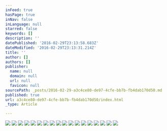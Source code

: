 ```yaml
---
inFeed: true
hasPage: true
inNav: false
inLanguage: null
starred: false
keywords: []
description: ''
datePublished: '2016-02-29T23:13:58.683Z'
dateModified: '2016-02-29T23:13:31.214Z'
title: ''
author: []
authors: []
publisher:
  name: null
  domain: null
  url: null
  favicon: null
sourcePath: _posts/2016-02-29-a3c4ce80-de97-4cfe-bb7b-fb4dab170d50.md
published: true
url: a3c4ce80-de97-4cfe-bb7b-fb4dab170d50/index.html
_type: Article

---
```

![](https://the-grid-user-content.s3-us-west-2.amazonaws.com/dfd65400-e2ba-4853-94b8-374ac0ac6fa0.jpg)
![](https://the-grid-user-content.s3-us-west-2.amazonaws.com/87de0760-0653-4245-9582-ae9fa933140b.jpg)
![](https://the-grid-user-content.s3-us-west-2.amazonaws.com/e7ead194-8bf7-4c0f-b60d-b123f279808c.jpg)
![](https://the-grid-user-content.s3-us-west-2.amazonaws.com/21bab553-e00e-4f76-a7f2-e40905ef09d2.jpg)
![](https://the-grid-user-content.s3-us-west-2.amazonaws.com/d3da8213-65e1-49fc-87c7-1ab245849bc0.jpg)
![](https://the-grid-user-content.s3-us-west-2.amazonaws.com/784d64f2-7903-481b-8dc4-44b0e5f20ddb.jpg)
![](https://the-grid-user-content.s3-us-west-2.amazonaws.com/95708059-7f50-4e71-94bf-9fe5336e1b8f.jpg)
![](https://the-grid-user-content.s3-us-west-2.amazonaws.com/b0c7aa3f-bb3a-4017-b2e4-3c3865466e7a.jpg)
![](https://the-grid-user-content.s3-us-west-2.amazonaws.com/684be87d-08c0-4005-9ab9-b4420ff2c743.jpg)
![](https://the-grid-user-content.s3-us-west-2.amazonaws.com/230a0eda-075d-4bf6-8ca8-eb285523696b.jpg)
![](https://the-grid-user-content.s3-us-west-2.amazonaws.com/c419fede-c541-4224-8b7f-297c7793982d.jpg)
![](https://the-grid-user-content.s3-us-west-2.amazonaws.com/bc8bcee4-4c5e-4ba6-a229-cb779a5b0f83.jpg)
![](https://the-grid-user-content.s3-us-west-2.amazonaws.com/cfc21353-cf02-4586-bfca-a39140451d4e.jpg)
![](https://the-grid-user-content.s3-us-west-2.amazonaws.com/84ea263e-1ead-4d3b-87ac-3be027d8bcc9.jpg)
![](https://the-grid-user-content.s3-us-west-2.amazonaws.com/7da43877-503f-41f6-a689-0391e45e4511.jpg)
![](https://the-grid-user-content.s3-us-west-2.amazonaws.com/4a7e6ae4-202e-4406-95e6-8abba9190062.jpg)
![](https://the-grid-user-content.s3-us-west-2.amazonaws.com/ad00ead1-9e08-45aa-9164-642ff6dbad68.jpg)
![](https://the-grid-user-content.s3-us-west-2.amazonaws.com/0aee764a-9d8c-4bf8-9139-78cd3b4a9bb2.jpg)